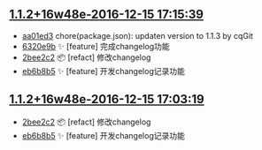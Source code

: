 [1.1.2+16w48e-2016-12-15 17:15:39](../../releases/tag/1.1.2+16w48e)
-------------------------------------------------------------------

- [aa01ed3](../../commit/aa01ed3) chore(package.json): updaten version to 1.1.3 by cqGit
- [6320e9b](../../commit/6320e9b) ✨  [feature] 完成changelog功能
- [2bee2c2](../../commit/2bee2c2) 📦  [refact] 修改changelog
- [eb6b8b5](../../commit/eb6b8b5) ✨  [feature] 开发changelog记录功能


[1.1.2+16w48e-2016-12-15 17:03:19](../../releases/tag/1.1.2+16w48e)
-------------------------------------------------------------------

- [2bee2c2](../../commit/2bee2c2) 📦  [refact] 修改changelog
- [eb6b8b5](../../commit/eb6b8b5) ✨  [feature] 开发changelog记录功能


